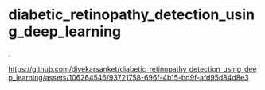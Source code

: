 # diabetic_retinopathy_detection_using_deep_learning
.


https://github.com/divekarsanket/diabetic_retinopathy_detection_using_deep_learning/assets/106264546/93721758-696f-4b15-bd9f-afd95d84d8e3



